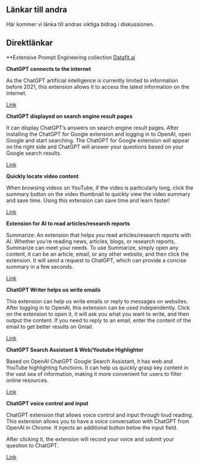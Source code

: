 ## Länkar till andra

Här kommer vi länka till andras viktiga bidrag i diskussionen.

## Direktlänkar

**Extensive Prompt Engineering collection
[Datafit.ai](https://datafit.ai/)

**ChatGPT connects to the internet**

As the ChatGPT artificial intelligence is currently limited to information before 2021, this extension allows it to access the latest information on the internet.

[Link](https://github.com/qunash/chatgpt-advanced/)


**ChatGPT displayed on search engine result pages**

It can display ChatGPT’s answers on search engine result pages. After installing the ChatGPT for Google extension and logging in to OpenAI, open Google and start searching. The ChatGPT for Google extension will appear on the right side and ChatGPT will answer your questions based on your Google search results.

[Link](https://github.com/wong2/chatgpt-google-extension)

**Quickly locate video content**

When browsing videos on YouTube, if the video is particularly long, click the summary button on the video thumbnail to quickly view the video summary and save time. Using this extension can save time and learn faster!

[Link](https://chrome.google.com/webstore/detail/youtube-summary-with-chat/nmmicjeknamkfloonkhhcjmomieiodli)

**Extension for AI to read articles/research reports**

Summarize: An extension that helps you read articles/research reports with AI. Whether you’re reading news, articles, blogs, or research reports, Summarize can meet your needs. To use Summarize, simply open any content, it can be an article, email, or any other website, and then click the extension. It will send a request to ChatGPT, which can provide a concise summary in a few seconds.

[Link](https://chrome.google.com/webstore/detail/summarize/lmhkmibdclhibdooglianggbnhcbcjeh)

**ChatGPT Writer helps us write emails**

This extension can help us write emails or reply to messages on websites. After logging in to OpenAI, this extension can be used independently. Click on the extension to open it, it will ask you what you want to write, and then output the content. If you need to reply to an email, enter the content of the email to get better results on Gmail.

[Link](https://chrome.google.com/webstore/detail/chatgpt-writer-write-mail/pdnenlnelpdomajfejgapbdpmjkfpjkp)

**ChatGPT Search Assistant & Web/Youtube Highlighter**

Based on OpenAI ChatGPT Google Search Assistant, it has web and YouTube highlighting functions. It can help us quickly grasp key content in the vast sea of information, making it more convenient for users to filter online resources.

[Link](https://chrome.google.com/webstore/detail/liner-chatgpt-google-assi/bmhcbmnbenmcecpmpepghooflbehcack)

**ChatGPT voice control and input**

ChatGPT extension that allows voice control and input through loud reading. This extension allows you to have a voice conversation with ChatGPT from OpenAI in Chrome. It injects an additional button below the input field.

After clicking it, the extension will record your voice and submit your question to ChatGPT.

[Link](https://chrome.google.com/webstore/detail/voice-control-for-chatgpt/eollffkcakegifhacjnlnegohfdlidhn)
